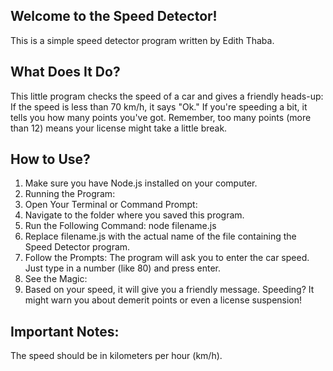 ## Welcome to the Speed Detector!
This is a simple speed detector program written by Edith Thaba.

## What Does It Do?
This little program checks the speed of a car and gives a friendly heads-up:
If the speed is less than 70 km/h, it says "Ok."
If you're speeding a bit, it tells you how many points you've got. Remember, too many points (more than 12) means your license might take a little break.

## How to Use?
1. Make sure you have Node.js installed on your computer.
2. Running the Program:
3. Open Your Terminal or Command Prompt:
4. Navigate to the folder where you saved this program.
5. Run the Following Command:
node filename.js 
6. Replace filename.js with the actual name of the file containing the Speed Detector program.
7. Follow the Prompts:
The program will ask you to enter the car speed. Just type in a number (like 80) and press enter.
8. See the Magic:
0. Based on your speed, it will give you a friendly message. Speeding? It might warn you about demerit points or even a license suspension! 

## Important Notes:
The speed should be in kilometers per hour (km/h).
